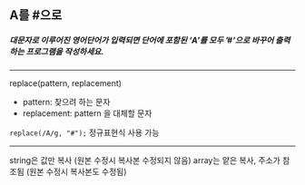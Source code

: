 ## A를 #으로

##### 대문자로 이루어진 영어단어가 입력되면 단어에 포함된 ‘A'를 모두 ’#‘으로 바꾸어 출력하는 프로그램을 작성하세요.

---

replace(pattern, replacement)

- pattern: 찾으려 하는 문자
- replacement: pattern 을 대체할 문자

`replace(/A/g, "#");`
정규표현식 사용 가능

---

string은 값만 복사 (원본 수정시 복사본 수정되지 않음)
array는 얕은 복사, 주소가 참조됨 (원본 수정시 복사본도 수정됨)

